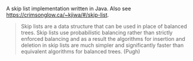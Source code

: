A skip list implementation written in Java. Also see https://crimsonglow.ca/~kjiwa/#/skip-list.

> Skip lists are a data structure that can be used in place of balanced trees. Skip lists use probabilistic balancing rather than strictly enforced balancing and as a result the algorithms for insertion and deletion in skip lists are much simpler and significantly faster than equivalent algorithms for balanced trees. (Pugh)
